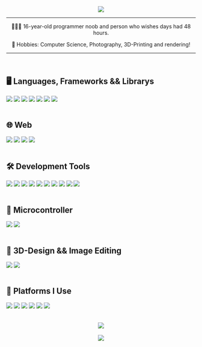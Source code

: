 <div align="center">
    <img src="https://readme-typing-svg.demolab.com?font=Outfit&size=60&duration=3500&pause=1000&color=A3BDF5&center=true&vCenter=true&width=550&height=100&lines=Hi+there!+%F0%9F%91%8B%F0%9F%8F%BB;I'm+blurry!;Nice+to+meet+you!;(shoutout+to+oxelf)" />
</div>

---

<div align="center">
    
👨🏻‍💻 16-year-old programmer noob and person who wishes days had 48 hours.

🔭 Hobbies: Computer Science, Photography, 3D-Printing and rendering!

</div>

---

<br>

## 🖥️ Languages, Frameworks && Librarys
<div>
    <img src="https://img.shields.io/badge/Kotlin-B125EA?style=for-the-badge&logo=kotlin&logoColor=white">
    <img src="https://img.shields.io/badge/Jetpack%20Compose-4285F4?style=for-the-badge&logo=Jetpack%20Compose&logoColor=white">
    <img src="https://img.shields.io/badge/Flutter-02569B?style=for-the-badge&logo=flutter&logoColor=white">
    <img src="https://img.shields.io/badge/Dart-0175C2?style=for-the-badge&logo=dart&logoColor=white">
    <img src="https://img.shields.io/badge/C%2B%2B-00599C?style=for-the-badge&logo=c%2B%2B&logoColor=white">
    <img src="https://img.shields.io/badge/SFML-8CC445?style=for-the-badge&logo=sfml&logoColor=white">
    <img src="https://img.shields.io/badge/JavaScript-323330?style=for-the-badge&logo=javascript&logoColor=F7DF1E">
</div>

<br>

## 🌐 Web
<div>
    <img src="https://img.shields.io/badge/HTML5-E34F26?style=for-the-badge&logo=html5&logoColor=white">
    <img src="https://img.shields.io/badge/CSS3-1572B6?style=for-the-badge&logo=css3&logoColor=white">
    <img src="https://img.shields.io/badge/JavaScript-323330?style=for-the-badge&logo=javascript&logoColor=F7DF1E">
    <img src="https://img.shields.io/badge/GitHub%20Pages-222222?style=for-the-badge&logo=GitHub%20Pages&logoColor=white">
</div>

<br>

## 🛠️ Development Tools
<div>
    <img src="https://img.shields.io/badge/Android_Studio-3DDC84?style=for-the-badge&logo=android-studio&logoColor=white">
    <img src="https://img.shields.io/badge/Android_SDK-3DDC84?style=for-the-badge&logo=android-studio&logoColor=white">
    <img src="https://img.shields.io/badge/VIM-%2311AB00.svg?&style=for-the-badge&logo=vim&logoColor=white">
    <img src="https://img.shields.io/badge/Arduino_IDE-00979D?style=for-the-badge&logo=arduino&logoColor=white">
    <img src="https://img.shields.io/badge/Visual_Studio_Code-0078D4?style=for-the-badge&logo=visual%20studio%20code&logoColor=white">
    <img src="https://img.shields.io/badge/Visual_Studio-5C2D91?style=for-the-badge&logo=visual%20studio&logoColor=white">
    <img src="https://img.shields.io/badge/GIT-E44C30?style=for-the-badge&logo=git&logoColor=white">
    <img src="https://img.shields.io/badge/GitHub-100000?style=for-the-badge&logo=github&logoColor=white">
    <img src="https://img.shields.io/badge/>%20windows%20terminal-4D4D4D?style=for-the-badge&logo=windows%20terminal&logoColor=white">
    <img src="https://img.shields.io/badge/Google_chrome-4285F4?style=for-the-badge&logo=Google-chrome&logoColor=white">
</div>

<br>

## 🐞 Microcontroller
<div>
    <img src="https://img.shields.io/badge/Arduino-00979D?style=for-the-badge&logo=Arduino&logoColor=white">
    <img src="https://img.shields.io/badge/Raspberry%20Pi-A22846?style=for-the-badge&logo=Raspberry%20Pi&logoColor=white">
</div>

<br>

## 🎨 3D-Design && Image Editing
<div>
    <img src="https://img.shields.io/badge/blender-%23F5792A.svg?style=for-the-badge&logo=blender&logoColor=white">
    <img src="https://img.shields.io/badge/Adobe%20Lightroom-31A8FF?style=for-the-badge&logo=Adobe%20Lightroom&logoColor=white">
</div>

<br>

## 📱 Platforms I Use
<div>
    <img src="https://img.shields.io/badge/asus%20laptop-000000?style=for-the-badge&logo=asus&logoColor=white">
    <img src="https://img.shields.io/badge/AMD%20Ryzen_5_5500U-ED1C24?style=for-the-badge&logo=amd&logoColor=white">
    <img src="https://img.shields.io/badge/Windows_11-0078d4?style=for-the-badge&logo=windows-11&logoColor=white">
    <img src="https://img.shields.io/badge/Android-3DDC84?style=for-the-badge&logo=android&logoColor=white">
    <img src="https://img.shields.io/badge/xiaomi-FF6900?style=for-the-badge&logo=xiaomi&logoColor=white">
    <img src="https://img.shields.io/badge/PlayStation-003791?style=for-the-badge&logo=playstation&logoColor=white">
</div>

<br>
<br>

<div align="center">
  <img src="https://visitor-badge.laobi.icu/badge?page_id=ItsCR24.ItsCR24&left_color=%2316171b&left_text=Profile%20Views&right_color=%238299ca"/>
</div>

<br>

<div align="center">
    <img align="center" src="https://img.shields.io/badge/Joined%20August%206%2C%202021%20-%20?style=flat-square&logo=github&color=16171b" >
</div>

<br>
